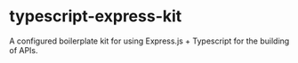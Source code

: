 # typescript-express-kit
A configured boilerplate kit for using Express.js + Typescript for the building of APIs.
